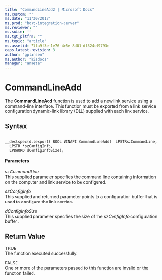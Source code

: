 ```yaml
---
title: "CommandLineAdd2 | Microsoft Docs"
ms.custom: ""
ms.date: "11/30/2017"
ms.prod: "host-integration-server"
ms.reviewer: ""
ms.suite: ""
ms.tgt_pltfrm: ""
ms.topic: "article"
ms.assetid: 71fa9f3e-1e76-4e5e-8d01-df324c09793e
caps.latest.revision: 3
author: "gplarsen"
ms.author: "hisdocs"
manager: "anneta"
---
```

# CommandLineAdd
The **CommandLineAdd** function is used to add a new link service using a command-line interface. This function must be exported from a link service configuration dynamic-link library (DLL)  supplied with each link service.  
  
## Syntax  
  
```  
  
__declspec(dllexport) BOOL WINAPI CommandLineAdd(  LPSTRszCommandLine,  
  LPSTR *szConfigInfo,  
  LPDWORD dConfigInfoSize);  
```  
  
#### Parameters  
 *szCommandLine*  
 This supplied parameter specifies the command line containing information on the computer and link service to be configured.  
  
 *szConfigInfo*  
 This supplied and returned parameter points to a configuration buffer that is used to configure the link service.  
  
 *dConfigInfoSize*  
 This supplied parameter specifies the size of the sz*ConfigInfo* configuration buffer .  
  
## Return Value  
 TRUE  
 The function executed successfully.  
  
 FALSE  
 One or more of the parameters passed to this function are invalid or the function failed.